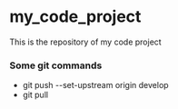 # my_code_project
This is the repository of my code project

### Some git commands
* git push --set-upstream origin develop
* git pull
